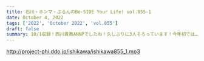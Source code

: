 ```yaml
---
title: 石川・ホンマ・ぶるんのBe-SIDE Your Life! vol.855-1
date: October 4, 2022
tags: ['2022', 'October 2022', 'vol.855']
draft: false
summary: 10/1収録！西川貴教ANNPでしたね！久しぶりに3人そろっています！今年初では…！？
---
```


http://project-phi.ddo.jp/ishikawa/ishikawa855_1.mp3